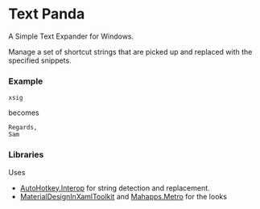 # Text Panda
A Simple Text Expander for Windows.

Manage a set of shortcut strings that are picked up and replaced with the specified snippets.

### Example

`xsig` 

becomes

```
Regards,
Sam
```
### Libraries

Uses
- [AutoHotkey.Interop](https://github.com/amazing-andrew/AutoHotkey.Interop) for string detection and replacement.
- [MaterialDesignInXamlToolkit](https://github.com/ButchersBoy/MaterialDesignInXamlToolkit) and [Mahapps.Metro](https://github.com/MahApps/MahApps.Metro) for the looks
